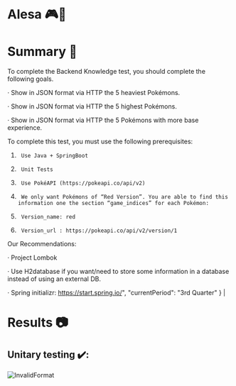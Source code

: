 # Alesa 🎮🎰



# Summary 🤔

To complete the Backend Knowledge test, you should complete the following goals.

· Show in JSON format via HTTP the 5 heaviest Pokémons.

· Show in JSON format via HTTP the 5 highest Pokémons.

· Show in JSON format via HTTP the 5 Pokémons with more base experience.

To complete this test, you must use the following prerequisites:

1.      Use Java + SpringBoot

2.      Unit Tests

3.      Use PokéAPI (https://pokeapi.co/api/v2)

4.      We only want Pokémons of “Red Version”. You are able to find this information one the section “game_indices” for each Pokémon:

1.      Version_name: red

2.      Version_url : https://pokeapi.co/api/v2/version/1

Our Recommendations:

· Project Lombok

· Use H2database if you want/need to store some information in a database instead of using an external DB.

· Spring initializr: https://start.spring.io/", "currentPeriod": "3rd Quarter" }                                                                                                                                 |

# Results 📷

## Unitary testing ✔️:
![InvalidFormat](img/UnitaryTesting.JPG)
